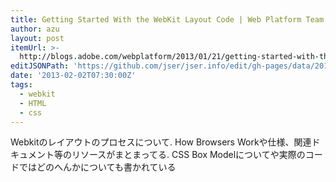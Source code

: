 ```yaml
---
title: Getting Started With the WebKit Layout Code | Web Platform Team Blog
author: azu
layout: post
itemUrl: >-
  http://blogs.adobe.com/webplatform/2013/01/21/getting-started-with-the-webkit-layout-code/
editJSONPath: 'https://github.com/jser/jser.info/edit/gh-pages/data/2013/02/index.json'
date: '2013-02-02T07:30:00Z'
tags:
  - webkit
  - HTML
  - css
---
```

Webkitのレイアウトのプロセスについて.
How Browsers Workや仕様、関連ドキュメント等のリソースがまとまってる.
 CSS Box Modelについてや実際のコードではどのへんかについても書かれている
